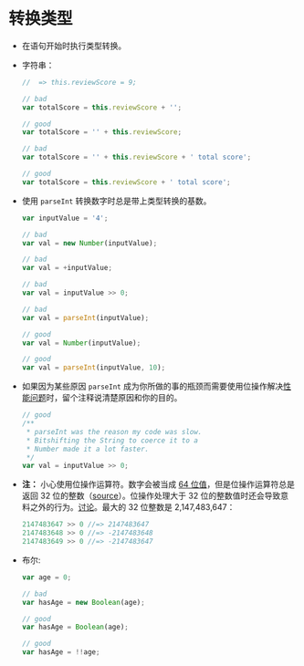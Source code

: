 # 转换类型

- 在语句开始时执行类型转换。
- 字符串：

  ```javascript
  //  => this.reviewScore = 9;

  // bad
  var totalScore = this.reviewScore + '';

  // good
  var totalScore = '' + this.reviewScore;

  // bad
  var totalScore = '' + this.reviewScore + ' total score';

  // good
  var totalScore = this.reviewScore + ' total score';
  ```

- 使用 `parseInt` 转换数字时总是带上类型转换的基数。

  ```javascript
  var inputValue = '4';

  // bad
  var val = new Number(inputValue);

  // bad
  var val = +inputValue;

  // bad
  var val = inputValue >> 0;

  // bad
  var val = parseInt(inputValue);

  // good
  var val = Number(inputValue);

  // good
  var val = parseInt(inputValue, 10);
  ```

- 如果因为某些原因 `parseInt` 成为你所做的事的瓶颈而需要使用位操作解决[性能问题](http://jsperf.com/coercion-vs-casting/3)时，留个注释说清楚原因和你的目的。

  ```javascript
  // good
  /**
   * parseInt was the reason my code was slow.
   * Bitshifting the String to coerce it to a
   * Number made it a lot faster.
   */
  var val = inputValue >> 0;
  ```

- **注：** 小心使用位操作运算符。数字会被当成 [64 位值](http://es5.github.io/#x4.3.19)，但是位操作运算符总是返回 32 位的整数（[source](http://es5.github.io/#x11.7)）。位操作处理大于 32 位的整数值时还会导致意料之外的行为。[讨论](https://github.com/airbnb/javascript/issues/109)。最大的 32 位整数是 2,147,483,647：

  ```javascript
  2147483647 >> 0 //=> 2147483647
  2147483648 >> 0 //=> -2147483648
  2147483649 >> 0 //=> -2147483647
  ```

- 布尔:

  ```javascript
  var age = 0;

  // bad
  var hasAge = new Boolean(age);

  // good
  var hasAge = Boolean(age);

  // good
  var hasAge = !!age;
  ```
